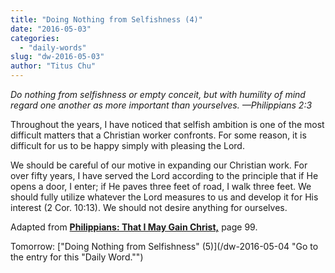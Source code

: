 ```yaml
---
title: "Doing Nothing from Selfishness (4)"
date: "2016-05-03"
categories: 
  - "daily-words"
slug: "dw-2016-05-03"
author: "Titus Chu"
---
```


_Do nothing from selfishness or empty conceit, but with humility of mind regard one another as more important than yourselves._ _—Philippians 2:3_

Throughout the years, I have noticed that selfish ambition is one of the most difficult matters that a Christian worker confronts. For some reason, it is difficult for us to be happy simply with pleasing the Lord.

We should be careful of our motive in expanding our Christian work. For over fifty years, I have served the Lord according to the principle that if He opens a door, I enter; if He paves three feet of road, I walk three feet. We should fully utilize whatever the Lord measures to us and develop it for His interest (2 Cor. 10:13). We should not desire anything for ourselves.

Adapted from __[Philippians: That I May Gain Christ,](/book-philippians/ "Go to the listing for this book.")__ page 99.

Tomorrow: ["Doing Nothing from Selfishness" (5)](/dw-2016-05-04 "Go to the entry for this "Daily Word."")
